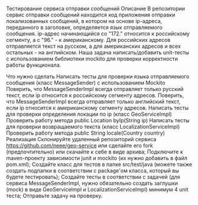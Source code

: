 Тестирование сервиса отправки сообщений
Описание
В репозитории cервис отправки сообщений находится код приложения отправки локализованных сообщений, в котором на основе ip-адреса, переданного в заголовке, определяется язык отправляемого сообщения. ip-адрес начинающийся со "172." относится к российскому сегменту, а с "96." - к американскому. Для российских адресов отправляется текст на русском, а для американских адресов и всех остальных - на английском. Наша задача написать/добавить unit-тесты с использованием библиотеки mockito для проверки корректности работы функционала.

Что нужно сделать
Написать тесты для проверки языка отправляемого сообщения (класс MessageSender) с использованием Mockito
Поверить, что MessageSenderImpl всегда отправляет только русский текст, если ip относится к российскому сегменту адресов.
Поверить, что MessageSenderImpl всегда отправляет только английский текст, если ip относится к американскому сегменту адресов.
Написать тесты для проверки определения локации по ip (класс GeoServiceImpl)
Проверить работу метода public Location byIp(String ip)
Написать тесты для проверки возвращаемого текста (класс LocalizationServiceImpl)
Проверить работу метода public String locale(Country country)
Реализация
Склонируйте удаленный репозиторий сервиса https://github.com/neee/geo-service или сделайте его fork (предпочтительно) или скачайте к себе в виде архива;
Подключите к maven-проекту зависимости junit и mockito (их нужно добавить в файл pom.xml);
Создайте класс для тестов в папке src/test/java (можете также создать подпапки в соответствии с package'ом класса, который вы будете тестировать);
Создайте тесты в соответствии с задачей (для сервиса MessageSenderImpl, нужно обязательно создать заглушки (mock) в виде GeoServiceImpl и LocalizationServiceImpl) минимум 4 unit теста;
Отправьте задачу на проверку.
